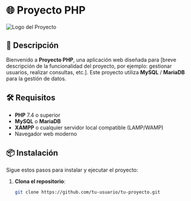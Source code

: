 # 🌐 Proyecto PHP

![Logo del Proyecto](ruta/al/logo.png) <!-- Asegúrate de agregar una imagen de tu proyecto aquí -->

## 🚀 Descripción

Bienvenido a **Proyecto PHP**, una aplicación web diseñada para [breve descripción de la funcionalidad del proyecto, por ejemplo: gestionar usuarios, realizar consultas, etc.]. Este proyecto utiliza **MySQL** / **MariaDB** para la gestión de datos.

## 🛠 Requisitos

- **PHP** 7.4 o superior
- **MySQL** o **MariaDB**
- **XAMPP** o cualquier servidor local compatible (LAMP/WAMP)
- Navegador web moderno

## 📦 Instalación

Sigue estos pasos para instalar y ejecutar el proyecto:

1. **Clona el repositorio**:
   ```bash
   git clone https://github.com/tu-usuario/tu-proyecto.git

